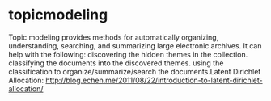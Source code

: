 # topicmodeling
Topic modeling provides methods for automatically organizing, understanding, searching, and summarizing large electronic archives. It can help with the following: discovering the hidden themes in the collection. classifying the documents into the discovered themes. using the classification to organize/summarize/search the documents.Latent Dirichlet Allocation: http://blog.echen.me/2011/08/22/introduction-to-latent-dirichlet-allocation/
